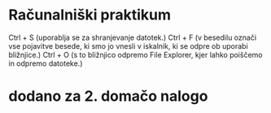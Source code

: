 # Računalniški praktikum
Ctrl + S (uporablja se za shranjevanje datotek.)
Ctrl + F (v besedilu označi vse pojavitve besede, ki smo jo vnesli v iskalnik, ki se odpre ob uporabi bližnjice.)
Ctrl + O (s to bližnjico odpremo File Explorer, kjer lahko poiščemo in odpremo datoteke.)

# dodano za 2. domačo nalogo